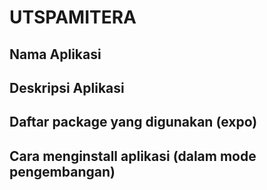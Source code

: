 # UTSPAMITERA

<h2>Nama Aplikasi</h2>

<h2>Deskripsi Aplikasi</h2>

<h2>Daftar package yang digunakan (expo)</h2>

<h2>Cara menginstall aplikasi (dalam mode pengembangan)</h2>

